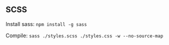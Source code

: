 ## SCSS
Install sass:
`npm install -g sass`

Compile:
`sass ./styles.scss ./styles.css -w --no-source-map`
